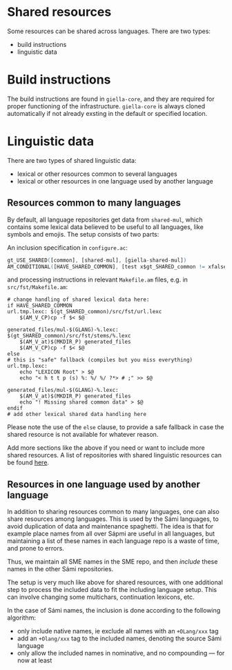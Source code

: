 # Shared resources

Some resources can be shared across languages. There are two types:

- build instructions
- linguistic data

# Build instructions

The build instructions are found in `giella-core`, and they are required for proper functioning of the infrastructure. `giella-core` is always cloned automatically if not already exsting in the default or specified location.

# Linguistic data

There are two types of shared linguistic data:

- lexical or other resources common to several languages
- lexical or other resources in one language used by another language

## Resources common to many languages

By default, all language repositories get data from `shared-mul`, which contains some lexical data believed to be useful to all languages, like symbols and emojis. The setup consists of two parts:

An inclusion specification in `configure.ac`:

```m4
gt_USE_SHARED([common], [shared-mul], [giella-shared-mul])
AM_CONDITIONAL([HAVE_SHARED_COMMON], [test x$gt_SHARED_common != xfalse])
```

and processing instructions in relevant `Makefile.am` files, e.g. in `src/fst/Makefile.am`:

```make
# change handling of shared lexical data here:
if HAVE_SHARED_COMMON
url.tmp.lexc: $(gt_SHARED_common)/src/fst/url.lexc
	$(AM_V_CP)cp -f $< $@

generated_files/mul-$(GLANG)-%.lexc: $(gt_SHARED_common)/src/fst/stems/%.lexc
	$(AM_V_at)$(MKDIR_P) generated_files
	$(AM_V_CP)cp -f $< $@
else
# this is "safe" fallback (compiles but you miss everything)
url.tmp.lexc:
	echo "LEXICON Root" > $@
	echo "< h t t p (s) %: %/ %/ ?*> # ;" >> $@

generated_files/mul-$(GLANG)-%.lexc:
	$(AM_V_at)$(MKDIR_P) generated_files
	echo "! Missing shared common data" > $@
endif
# add other lexical shared data handling here
```

Please note the use of the `else` clause, to provide a safe fallback in case the shared resource is not available for whatever reason.

Add more sections like the above if you need or want to include more shared resources. A list of repositories with shared linguistic resources can be found [here](../../SharedResources.md).

## Resources in one language used by another language

In addition to sharing resources common to many languages, one can also share resources among languages. This is used by the Sámi languages, to avoid duplication of data and maintenance spaghetti. The idea is that for example place names from all over Sápmi are useful in all languages, but maintaining a list of these names in each language repo is a waste of time, and prone to errors.

Thus, we maintain all SME names in the SME repo, and then _include_ these names in the other Sámi repositories.

The setup is very much like above for shared resources, with one additional step to process the included data to fit the including language setup. This can involve changing some multichars, continuation lexicons, etc.

In the case of Sámi names, the inclusion is done according to the following algorithm:

- only include native names, ie exclude all names with an `+OLang/xxx` tag
- add an `+Olang/xxx` tag to the included names, denoting the source Sámi language
- only allow the included names in nominative, and no compounding — for now at least
